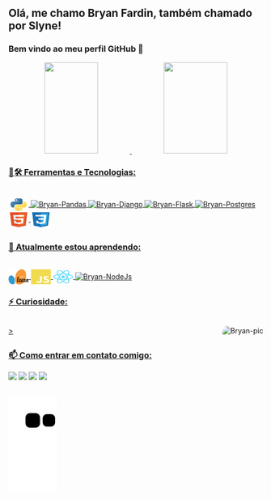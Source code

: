 ## Olá, me chamo Bryan Fardin, também chamado por Slyne! 
### Bem vindo ao meu perfil GitHub 👋

<div align="center">
  <a href="https://github.com/BryanFardin">
  <img height="180em" width="46%" src="https://github-readme-stats.vercel.app/api?username=BryanFardin&show_icons=true&theme=tokyonight&include_all_commits=true&count_private=true"/>
  <img height="180em" width="50%" src="https://github-readme-stats.vercel.app/api/top-langs/?username=BryanFardin&layout=compact&langs_count=7&theme=tokyonight"/>
</div>

### 🧰🛠 Ferramentas e Tecnologias:

<div style="display: inline_block"><br>
  <img align="center" alt="Bryan-Python" height="30" width="40" src="https://raw.githubusercontent.com/devicons/devicon/master/icons/python/python-original.svg">
  <img align="center" alt="Bryan-Pandas" height="30" width="40" src="https://cdn.jsdelivr.net/gh/devicons/devicon/icons/pandas/pandas-original.svg">
  <img align="center" alt="Bryan-Django" height="30" width="40" src="https://cdn.jsdelivr.net/gh/devicons/devicon/icons/django/django-plain.svg">
  <img align="center" alt="Bryan-Flask" height="30" width="40" src="https://cdn.jsdelivr.net/gh/devicons/devicon/icons/flask/flask-original.svg">
  <img align="center" alt="Bryan-Postgres" height="30" width="40" src="https://cdn.jsdelivr.net/gh/devicons/devicon/icons/postgresql/postgresql-original.svg">
  <img align="center" alt="Bryan-HTML" height="30" width="40" src="https://raw.githubusercontent.com/devicons/devicon/master/icons/html5/html5-original.svg">
  <img align="center" alt="Bryan-CSS" height="30" width="40" src="https://raw.githubusercontent.com/devicons/devicon/master/icons/css3/css3-original.svg">
  
</div>

##

### 🌱 Atualmente estou aprendendo:
<div style="display: inline_block"><br>
<img align="center" alt="Bryan-Scikit" height="30" width="40" src="https://github.com/scikit-learn/scikit-learn/blob/main/doc/logos/scikit-learn-logo-without-subtitle.svg">
<img align="center" alt="Bryan-Js" height="30" width="40" src="https://raw.githubusercontent.com/devicons/devicon/master/icons/javascript/javascript-plain.svg">
  <img align="center" alt="Bryan-React" height="30" width="40" src="https://raw.githubusercontent.com/devicons/devicon/master/icons/react/react-original.svg">
    <img align="center" alt="Bryan-NodeJs" height="30" width="40" src="https://cdn.jsdelivr.net/gh/devicons/devicon/icons/nodejs/nodejs-original.svg">
</div>

### ⚡ Curiosidade:
<div style="display: inline_block"><br>>
  <img align="right" alt="Bryan-pic" height="150" style="border-radius:10%;" src="https://media.discordapp.net/attachments/839651983529869355/997977455736410285/1658006444136.png">
</div>
  
##

### 📫 Como entrar em contato comigo:
<div> 
  <a href="https://instagram.com/bryan.fardin" target="_blank"><img src="https://img.shields.io/badge/-Instagram-%23E4405F?style=for-the-badge&logo=instagram&logoColor=white" target="_blank"></a>
 <a href="https://twitter.com/bryanfardin" target="_blank"><img src="https://img.shields.io/badge/Twitter-7289DA?style=for-the-badge&logo=discord&logoColor=white" target="_blank"></a> 
  <a href = "mailto:bryanfardin@gmail.com"><img src="https://img.shields.io/badge/-Gmail-%23333?style=for-the-badge&logo=gmail&logoColor=white" target="_blank"></a>
  <a href="https://www.linkedin.com/in/bryan-fardin-052523192" target="_blank"><img src="https://img.shields.io/badge/-LinkedIn-%230077B5?style=for-the-badge&logo=linkedin&logoColor=white" target="_blank"></a>
</div>

##

![Snake animation](https://github.com/BryanFardin/BryanFardin/blob/output/github-contribution-grid-snake.svg)

##
 

